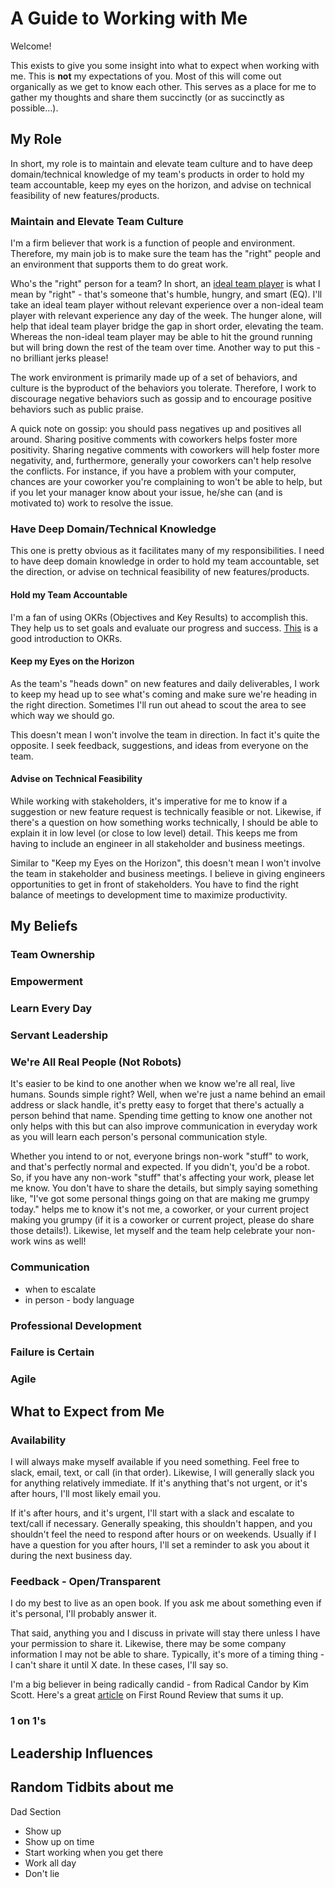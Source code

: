 # A Guide to Working with Me

Welcome!

This exists to give you some insight into what to expect when working with me. This is **not** my expectations of you. Most of this will come out organically as we get to know each other. This serves as a place for me to gather my thoughts and share them succinctly (or as succinctly as possible...).

## My Role

In short, my role is to maintain and elevate team culture and to have deep domain/technical knowledge of my team's products in order to hold my team accountable, keep my eyes on the horizon, and advise on technical feasibility of new features/products.

### Maintain and Elevate Team Culture

I'm a firm believer that work is a function of people and environment. Therefore, my main job is to make sure the team has the "right" people and an environment that supports them to do great work.

Who's the "right" person for a team? In short, an [ideal team player](https://www.tablegroup.com/books/ideal-team-player) is what I mean by "right" - that's someone that's humble, hungry, and smart (EQ). I'll take an ideal team player without relevant experience over a non-ideal team player with relevant experience any day of the week. The hunger alone, will help that ideal team player bridge the gap in short order, elevating the team. Whereas the non-ideal team player may be able to hit the ground running but will bring down the rest of the team over time. Another way to put this - no brilliant jerks please!

The work environment is primarily made up of a set of behaviors, and culture is the byproduct of the behaviors you tolerate. Therefore, I work to discourage negative behaviors such as gossip and to encourage positive behaviors such as public praise.

A quick note on gossip: you should pass negatives up and positives all around. Sharing positive comments with coworkers helps foster more positivity. Sharing negative comments with coworkers will help foster more negativity, and, furthermore, generally your coworkers can't help resolve the conflicts. For instance, if you have a problem with your computer, chances are your coworker you're complaining to won't be able to help, but if you let your manager know about your issue, he/she can (and is motivated to) work to resolve the issue.

### Have Deep Domain/Technical Knowledge

This one is pretty obvious as it facilitates many of my responsibilities. I need to have deep domain knowledge in order to hold my team accountable, set the direction, or advise on technical feasibility of new features/products.

#### Hold my Team Accountable

I'm a fan of using OKRs (Objectives and Key Results) to accomplish this. They help us to set goals and evaluate our progress and success. [This](https://rework.withgoogle.com/guides/set-goals-with-okrs/steps/introduction/) is a good introduction to OKRs.

#### Keep my Eyes on the Horizon

As the team's "heads down" on new features and daily deliverables, I work to keep my head up to see what's coming and make sure we're heading in the right direction. Sometimes I'll run out ahead to scout the area to see which way we should go.

This doesn't mean I won't involve the team in direction. In fact it's quite the opposite. I seek feedback, suggestions, and ideas from everyone on the team.

#### Advise on Technical Feasibility

While working with stakeholders, it's imperative for me to know if a suggestion or new feature request is technically feasible or not. Likewise, if there's a question on how something works technically, I should be able to explain it in low level (or close to low level) detail. This keeps me from having to include an engineer in all stakeholder and business meetings.

Similar to "Keep my Eyes on the Horizon", this doesn't mean I won't involve the team in stakeholder and business meetings. I believe in giving engineers opportunities to get in front of stakeholders. You have to find the right balance of meetings to development time to maximize productivity.

## My Beliefs

### Team Ownership

### Empowerment

### Learn Every Day

### Servant Leadership

### We're All Real People (Not Robots)

It's easier to be kind to one another when we know we're all real, live humans. Sounds simple right? Well, when we're just a name behind an email address or slack handle, it's pretty easy to forget that there's actually a person behind that name. Spending time getting to know one another not only helps with this but can also improve communication in everyday work as you will learn each person's personal communication style.

Whether you intend to or not, everyone brings non-work "stuff" to work, and that's perfectly normal and expected. If you didn't, you'd be a robot. So, if you have any non-work "stuff" that's affecting your work, please let me know. You don't have to share the details, but simply saying something like, "I've got some personal things going on that are making me grumpy today." helps me to know it's not me, a coworker, or your current project making you grumpy (if it is a coworker or current project, please do share those details!). Likewise, let myself and the team help celebrate your non-work wins as well!

### Communication
- when to escalate
- in person - body language

### Professional Development

### Failure is Certain

### Agile

## What to Expect from Me

### Availability

I will always make myself available if you need something. Feel free to slack, email, text, or call (in that order). Likewise, I will generally slack you for anything relatively immediate. If it's anything that's not urgent, or it's after hours, I'll most likely email you.

If it's after hours, and it's urgent, I'll start with a slack and escalate to text/call if necessary. Generally speaking, this shouldn't happen, and you shouldn't feel the need to respond after hours or on weekends. Usually if I have a question for you after hours, I'll set a reminder to ask you about it during the next business day.

### Feedback - Open/Transparent

I do my best to live as an open book. If you ask me about something even if it's personal, I'll probably answer it.

That said, anything you and I discuss in private will stay there unless I have your permission to share it. Likewise, there may be some company information I may not be able to share. Typically, it's more of a timing thing - I can't share it until X date. In these cases, I'll say so.

I'm a big believer in being radically candid - from Radical Candor by Kim Scott. Here's a great [article](https://firstround.com/review/radical-candor-the-surprising-secret-to-being-a-good-boss/) on First Round Review that sums it up.

### 1 on 1's

## Leadership Influences

## Random Tidbits about me

Dad Section

- Show up
- Show up on time
- Start working when you get there
- Work all day
- Don't lie

